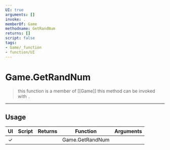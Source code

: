```yaml
---
UI: true
arguments: []
invoke: .
memberOf: Game
methodname: GetRandNum
returns: []
script: false
tags:
- Game/_function
- function/UI
---
```

# Game.GetRandNum
> this function is a member of [[Game]]
> this method can be invoked with `.`
-----
## Usage
|  UI | Script | Returns | Function | Arguments |
|:---:|:------:|-------:|:--------:|:---------|
|✓| ||Game.GetRandNum||
